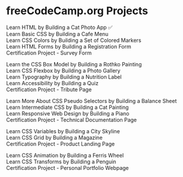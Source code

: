 # freeCodeCamp.org Projects

Learn HTML by Building a Cat Photo App  ✅  
Learn Basic CSS by Building a Cafe Menu    
Learn CSS Colors by Building a Set of Colored Markers   
Learn HTML Forms by Building a Registration Form        
Certification Project - Survey Form     

Learn the CSS Box Model by Building a Rothko Painting       
Learn CSS Flexbox by Building a Photo Gallery       
Learn Typography by Building a Nutrition Label      
Learn Accessibility by Building a Quiz      
Certification Project - Tribute Page

Learn More About CSS Pseudo Selectors by Building a Balance Sheet       
Learn Intermediate CSS by Building a Cat Painting       
Learn Responsive Web Design by Building a Piano     
Certification Project - Technical Documentation Page        

Learn CSS Variables by Building a City Skyline      
Learn CSS Grid by Building a Magazine       
Certification Project - Product Landing Page

Learn CSS Animation by Building a Ferris Wheel      
Learn CSS Transforms by Building a Penguin      
Certification Project - Personal Portfolio Webpage

